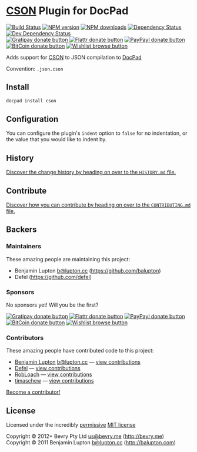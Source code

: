 # [CSON](https://github.com/bevry/cson) Plugin for DocPad

<!-- BADGES/ -->

[![Build Status](https://img.shields.io/travis/docpad/docpad-plugin-cson/master.svg)](http://travis-ci.org/docpad/docpad-plugin-cson "Check this project's build status on TravisCI")
[![NPM version](https://img.shields.io/npm/v/docpad-plugin-cson.svg)](https://npmjs.org/package/docpad-plugin-cson "View this project on NPM")
[![NPM downloads](https://img.shields.io/npm/dm/docpad-plugin-cson.svg)](https://npmjs.org/package/docpad-plugin-cson "View this project on NPM")
[![Dependency Status](https://img.shields.io/david/docpad/docpad-plugin-cson.svg)](https://david-dm.org/docpad/docpad-plugin-cson)
[![Dev Dependency Status](https://img.shields.io/david/dev/docpad/docpad-plugin-cson.svg)](https://david-dm.org/docpad/docpad-plugin-cson#info=devDependencies)<br/>
[![Gratipay donate button](https://img.shields.io/gratipay/docpad.svg)](https://www.gratipay.com/docpad/ "Donate weekly to this project using Gratipay")
[![Flattr donate button](https://img.shields.io/badge/flattr-donate-yellow.svg)](http://flattr.com/thing/344188/balupton-on-Flattr "Donate monthly to this project using Flattr")
[![PayPayl donate button](https://img.shields.io/badge/paypal-donate-yellow.svg)](https://www.paypal.com/cgi-bin/webscr?cmd=_s-xclick&hosted_button_id=QB8GQPZAH84N6 "Donate once-off to this project using Paypal")
[![BitCoin donate button](https://img.shields.io/badge/bitcoin-donate-yellow.svg)](https://coinbase.com/checkouts/9ef59f5479eec1d97d63382c9ebcb93a "Donate once-off to this project using BitCoin")
[![Wishlist browse button](https://img.shields.io/badge/wishlist-donate-yellow.svg)](http://amzn.com/w/2F8TXKSNAFG4V "Buy an item on our wishlist for us")

<!-- /BADGES -->


Adds support for [CSON](https://github.com/bevry/cson) to JSON compilation to [DocPad](https://docpad.org)

Convention:  `.json.cson`


## Install

``` bash
docpad install cson
```


## Configuration

You can configure the plugin's `indent` option to `false` for no indentation, or the value that you would like to indent by.


<!-- HISTORY/ -->

## History
[Discover the change history by heading on over to the `HISTORY.md` file.](https://github.com/docpad/docpad-plugin-cson/blob/master/HISTORY.md#files)

<!-- /HISTORY -->


<!-- CONTRIBUTE/ -->

## Contribute

[Discover how you can contribute by heading on over to the `CONTRIBUTING.md` file.](https://github.com/docpad/docpad-plugin-cson/blob/master/CONTRIBUTING.md#files)

<!-- /CONTRIBUTE -->


<!-- BACKERS/ -->

## Backers

### Maintainers

These amazing people are maintaining this project:

- Benjamin Lupton <b@lupton.cc> (https://github.com/balupton)
- Defel (https://github.com/defel)

### Sponsors

No sponsors yet! Will you be the first?

[![Gratipay donate button](https://img.shields.io/gratipay/docpad.svg)](https://www.gratipay.com/docpad/ "Donate weekly to this project using Gratipay")
[![Flattr donate button](https://img.shields.io/badge/flattr-donate-yellow.svg)](http://flattr.com/thing/344188/balupton-on-Flattr "Donate monthly to this project using Flattr")
[![PayPayl donate button](https://img.shields.io/badge/paypal-donate-yellow.svg)](https://www.paypal.com/cgi-bin/webscr?cmd=_s-xclick&hosted_button_id=QB8GQPZAH84N6 "Donate once-off to this project using Paypal")
[![BitCoin donate button](https://img.shields.io/badge/bitcoin-donate-yellow.svg)](https://coinbase.com/checkouts/9ef59f5479eec1d97d63382c9ebcb93a "Donate once-off to this project using BitCoin")
[![Wishlist browse button](https://img.shields.io/badge/wishlist-donate-yellow.svg)](http://amzn.com/w/2F8TXKSNAFG4V "Buy an item on our wishlist for us")

### Contributors

These amazing people have contributed code to this project:

- [Benjamin Lupton](https://github.com/balupton) <b@lupton.cc> — [view contributions](https://github.com/docpad/docpad-plugin-cson/commits?author=balupton)
- [Defel](https://github.com/defel) — [view contributions](https://github.com/docpad/docpad-plugin-cson/commits?author=defel)
- [RobLoach](https://github.com/RobLoach) — [view contributions](https://github.com/docpad/docpad-plugin-cson/commits?author=RobLoach)
- [timaschew](https://github.com/timaschew) — [view contributions](https://github.com/docpad/docpad-plugin-cson/commits?author=timaschew)

[Become a contributor!](https://github.com/docpad/docpad-plugin-cson/blob/master/CONTRIBUTING.md#files)

<!-- /BACKERS -->


<!-- LICENSE/ -->

## License

Licensed under the incredibly [permissive](http://en.wikipedia.org/wiki/Permissive_free_software_licence) [MIT license](http://creativecommons.org/licenses/MIT/)

Copyright &copy; 2012+ Bevry Pty Ltd <us@bevry.me> (http://bevry.me)
<br/>Copyright &copy; 2011 Benjamin Lupton <b@lupton.cc> (http://balupton.com)

<!-- /LICENSE -->


